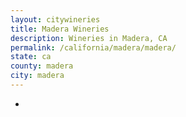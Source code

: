 ```yaml
---
layout: citywineries
title: Madera Wineries
description: Wineries in Madera, CA
permalink: /california/madera/madera/
state: ca
county: madera
city: madera
---
```

-
